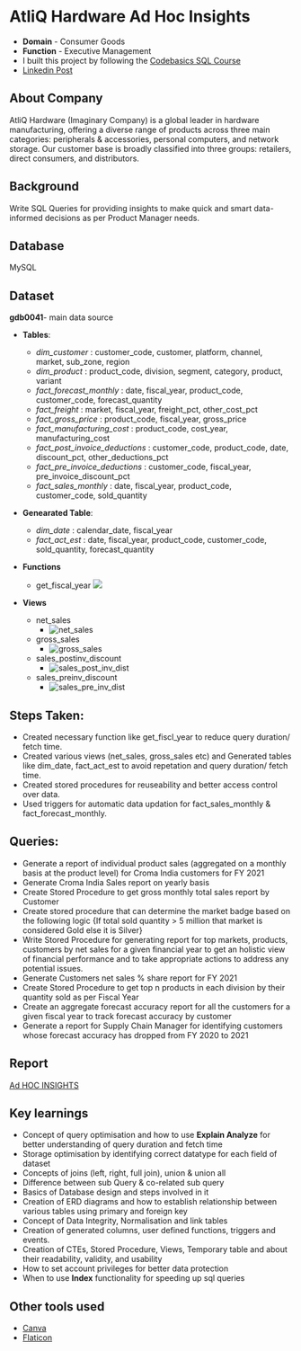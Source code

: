 # AtliQ Hardware Ad Hoc Insights
- **Domain** - Consumer Goods
- **Function** - Executive Management
- I built this project by following the [Codebasics SQL Course](https://codebasics.io/courses/sql-beginner-to-advanced-for-data-professionals) </br>
- [Linkedin Post](https://www.linkedin.com/feed/update/urn:li:activity:7249848937300299777/)
## About Company
AtliQ Hardware (Imaginary Company) is a global leader in hardware manufacturing, offering a diverse range of products across three main categories: peripherals & accessories, personal computers, and network storage. Our customer base is broadly classified into three groups: retailers, direct consumers, and distributors.

## Background
Write SQL Queries for providing insights to make quick and smart data-informed decisions as per Product Manager needs.

## Database
MySQL

## Dataset
**gdb0041**- main data source
- **Tables**:
  - _dim_customer_ : customer_code, customer, platform, channel, market, sub_zone, region
  - _dim_product_ : product_code, division, segment, category, product, variant
  - _fact_forecast_monthly_ :  date, fiscal_year, product_code, customer_code, forecast_quantity
  - _fact_freight_ : market, fiscal_year, freight_pct, other_cost_pct
  - _fact_gross_price_ : product_code, fiscal_year, gross_price
  - _fact_manufacturing_cost_ : product_code, cost_year, manufacturing_cost
  - _fact_post_invoice_deductions_ : customer_code, product_code, date, discount_pct, other_deductions_pct
  - _fact_pre_invoice_deductions_ : customer_code, fiscal_year, pre_invoice_discount_pct
  - _fact_sales_monthly_ : date, fiscal_year, product_code, customer_code, sold_quantity
    
- **Genearated Table**:
  - _dim_date_ : calendar_date, fiscal_year
  - _fact_act_est_ : date, fiscal_year, product_code, customer_code, sold_quantity, forecast_quantity
 
- **Functions**
    - get_fiscal_year
 ![](https://github.com/user-attachments/assets/2848df54-88a2-4e0c-bda5-5d545e6ac05e)
- **Views**
  - net_sales
    - ![net_sales](https://github.com/user-attachments/assets/ac2d7ad8-ff1d-494a-adc8-ce6211e64add)
  - gross_sales
    - ![gross_sales](https://github.com/user-attachments/assets/ffd95e2e-2a60-48de-8daa-3de02b9155ed)
  - sales_postinv_discount
    - ![sales_post_inv_dist](https://github.com/user-attachments/assets/2b8f698b-0415-47b0-9555-1e54ad567cac)
  - sales_preinv_discount
    - ![sales_pre_inv_dist](https://github.com/user-attachments/assets/dbeab807-b7bd-4bc5-973e-bd41c70c2b76)

## Steps Taken:
  - Created necessary function like get_fiscl_year to reduce query duration/ fetch time.
  - Created various views (net_sales, gross_sales etc) and Generated tables like dim_date, fact_act_est to avoid repetation and query duration/ fetch time.
  - Created stored procedures for reuseability and better access control over data.
  - Used triggers for automatic data updation for fact_sales_monthly & fact_forecast_monthly.

## Queries:
  - Generate a report of individual product sales (aggregated on a monthly basis at the product level) for Croma India customers for FY 2021
  - Generate Croma India Sales report on yearly basis
  - Create Stored Procedure to get gross monthly total sales report by Customer
  - Create stored procedure that can determine the market badge based on the following logic {If total sold quantity > 5 million that market is considered Gold else it is Silver}
  - Write Stored Procedure for generating report for top markets, products, customers by net sales for a given financial year to get an holistic view of financial performance and to take appropriate actions to address any potential issues.
  - Generate Customers net sales % share report for FY 2021
  - Create Stored Procedure to get top n products in each division by their quantity sold as per Fiscal Year
  - Create an aggregate forecast accuracy report for all the customers for a given fiscal year to track forecast accuracy by customer
  - Generate a report for Supply Chain Manager for identifying customers whose forecast accuracy has dropped from FY 2020 to 2021

## Report
[Ad HOC INSIGHTS](https://github.com/shellynagar27/Consumer-Goods---Ad-Hoc-Analysis/blob/main/Ad%20HOC%20INSIGHTS.pdf)

## Key learnings
  - Concept of query optimisation and how to use **Explain Analyze** for better understanding of query duration and fetch time
  - Storage optimisation by identifying correct datatype for each field of dataset
  - Concepts of joins (left, right, full join), union & union all
  - Difference between sub Query & co-related sub query
  - Basics of Database design and steps involved in it
  - Creation of ERD diagrams and how to establish relationship between various tables using primary and foreign key
  - Concept of Data Integrity, Normalisation and link tables
  - Creation of generated columns, user defined functions, triggers and events.
  - Creation of CTEs, Stored Procedure, Views, Temporary table and about their readability, validity, and usability
  - How to set account privileges for better data protection
  - When to use **Index** functionality for speeding up sql queries

## Other tools used
  - [Canva](https://www.canva.com/)
  - [Flaticon](https://www.flaticon.com/)
